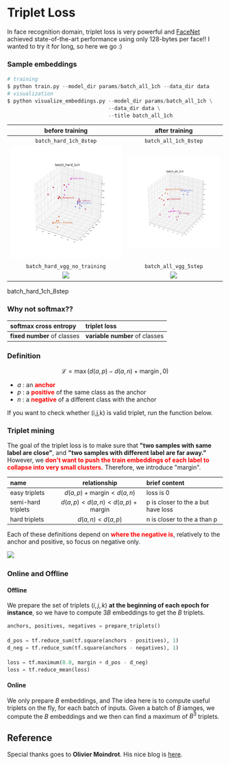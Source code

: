 # Triplet Loss
In face recognition domain, triplet loss is very powerful and [FaceNet](https://arxiv.org/abs/1503.03832) achieved state-of-the-art performance using only 128-bytes per face!! I wanted to try it for long, so here we go :)

### Sample embeddings
```python
# training
$ python train.py --model_dir params/batch_all_1ch --data_dir data
# visualization
$ python visualize_embeddings.py --model_dir params/batch_all_1ch \
                                 --data_dir data \
                                 --title batch_all_1ch
```

|before training|after training|
|:--:|:--:|
|`batch_hard_1ch_8step`|`batch_all_1ch_8step`|
|<img src="visualize/batch_hard_1ch_8step.png">|<img src="visualize/batch_all_1ch_8step.png">|
|`batch_hard_vgg_no_training`|`batch_all_vgg_5step`|
|<img src="visualize/batch_hard_vgg_no_training">|<img src="visualize/batch_all_vgg_5step">|

batch_hard_1ch_8step

### Why not softmax??
|softmax cross entropy|triplet loss|
|:--|:--|
|<b>fixed number</b> of classes|<b>variable number</b> of classes|

### Definition
$$\mathcal{L}=\max (d(a, p)-d(a, n)+\operatorname{margin}, 0)$$

- $a$ : an <font color="red"><b>anchor</b></font>
- $p$ : a <font color="red"><b>positive</b></font> of the same class as the anchor
- $n$ : a <font color="red"><b>negative</b></font> of a different class with the anchor

If you want to check whether (i,j,k) is valid triplet, run the function below.

### Triplet mining
The goal of the triplet loss is to make sure that <b>"two samples with same label are close"</b>, and <b>"two samples with different label are far away."</b> However, we <font color="red"><b>don't want to push the train embeddings of each label to collapse into very small clusters.</b></font> Therefore, we introduce "margin".

|name|relationship|brief content|
|:--|:--:|:--|
|easy triplets|$d(a,p) + \mathrm{margin} < d(a,n)$|loss is 0|
|semi-hard triplets|$d(a,p) < d(a,n) < d(a,p) + \mathrm{margin}$|p is closer to the a but have loss|
|hard triplets|$d(a,n) < d(a,p)$|n is closer to the a than p|

Each of these definitions depend on <font color="red"><b>where the negative is</b></font>, relatively to the anchor and positive, so focus on negative only.

<img src="https://omoindrot.github.io/assets/triplet_loss/triplets.png">

### Online and Offline
#### Offline
We prepare the set of triplets $(i, j, k)$ <b>at the beginning of each epoch for instance</b>, so we have to compute $3B$ embeddings to get the $B$ triplets.

```python
anchors, positives, negatives = prepare_triplets()

d_pos = tf.reduce_sum(tf.square(anchors - positives), 1)
d_neg = tf.reduce_sum(tf.square(anchors - negatives), 1)

loss = tf.maximum(0.0, margin + d_pos - d_neg)
loss = tf.reduce_mean(loss)
```

#### Online
We only prepare $B$ embeddings, and
The idea here is to compute useful triplets on the fly, for each batch of inputs. Given a batch of $B$ iamges, we compute the $B$ embeddings and we then can find a maximum of $B^3$ triplets.

## Reference
Special thanks goes to <b>Olivier Moindrot</b>. His nice blog is [here](https://omoindrot.github.io/triplet-loss).
